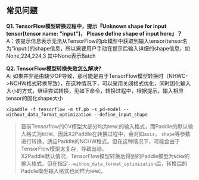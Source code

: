 ## 常见问题

**Q1. TensorFlow模型转换过程中，提示『Unknown shape for input tensor[tensor name: "input"]， Please define shape of input here』？**  
A：该提示信息表示无法从TensorFlow的pb模型中获取到输入tensor(tensor名为"input:)的shape信息，所以需要用户手动在提示后输入详细的shape信息，如None,224,224,3 其中None表示Batch 


**Q2. TensorFlow模型转换失败怎么解决?**  
A: 如果并非是由缺少OP导致，那可能是由于TensorFlow模型转换时（NHWC->NCHW格式转换导致），在这种情况下，可以采用关闭格式优化，同时固化输入大小的方式，继续尝试转换，见如下命令，转换过程中，根据提示，输入相应tensor的固化shape大小
```
x2paddle -f tensorflow -m tf.pb -s pd-model --without_data_format_optimization --define_input_shape
```

> 目前Tensorflow的CV模型大部分均为`NHWC`的输入格式，而Paddle的默认输入格式为`NCHW`，因此X2Paddle在转换过程中，会对如`axis`， `shape`等参数进行转换，适应Paddle的NCHW格式。但在这种情况下，可能会由于TensorFlow模型太复杂，导致出错。  
> X2Paddle默认情况，TensorFlow模型转换后得到的Paddle模型为`NCHW`的输入格式。但在指定`--withou_data_format_optimization`后，转换后的Paddle模型输入格式也同样为`NHWC`。
